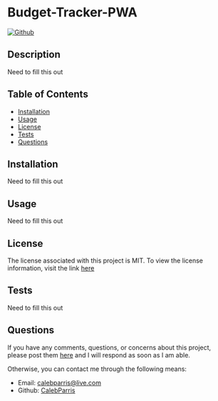 # Budget-Tracker-PWA

   [![Github](https://img.shields.io/badge/License-MIT-brightgreen)](#License)

   ## Description
   Need to fill this out

   ## Table of Contents
   * [Installation](#Installation)
   * [Usage](#Usage)
   * [License](#License)
   * [Tests](#Tests)
   * [Questions](#Questions)
   
   ## Installation
   Need to fill this out

   ## Usage
   Need to fill this out

   ## License
   The license associated with this project is MIT.
   To view the license information, visit the link [here](https://github.com/CalebParris/Budget-Tracker-PWA/blob/master/LICENSE)

   ## Tests
   Need to fill this out

   ## Questions
   If you have any comments, questions, or concerns about this project, please post them [here](https://github.com/CalebParris/Budget-Tracker-PWA/issues) and I will respond as soon as I am able.

   Otherwise, you can contact me through the following means:
   * Email: calebparris@live.com
   * Github: [CalebParris](https://github.com/CalebParris)
    
